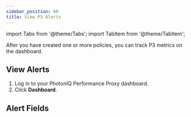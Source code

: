 ```yaml
---
sidebar_position: 60
title: View P3 Alerts
---
```

import Tabs from '@theme/Tabs';
import TabItem from '@theme/TabItem';

After you have created one or more policies, you can track P3 metrics on the dashboard.

## View Alerts

1. Log in to your PhotonIQ Performance Proxy dashboard.
2. Click **Dashboard**.

## Alert Fields
